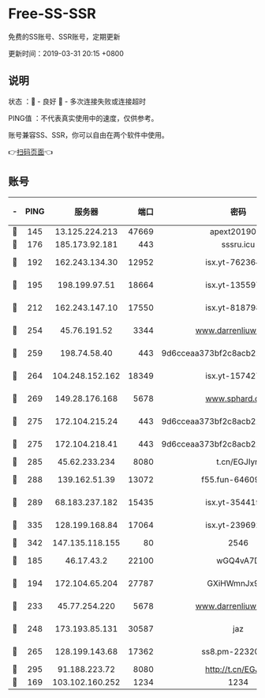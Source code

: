 # Free-SS-SSR

免费的SS账号、SSR账号，定期更新

更新时间：2019-03-31 20:15 +0800

## 说明

状态     ：🙂 - 良好 🙁 - 多次连接失败或连接超时

PING值   ：不代表真实使用中的速度，仅供参考。

账号兼容SS、SSR，你可以自由在两个软件中使用。

👉[扫码页面](https://liesauer.github.io/Free-SS-SSR/)👈

## 账号

|-|PING|服务器|端口|密码|加密方式|区域|
|:----:|:----:|:-----:|-----:|:----:|:----:|:----:|
|🙂|145|13.125.224.213|47669|apext2019001|chacha20|KR|
|🙂|176|185.173.92.181|443|sssru.icu|rc4-md5|RU|
|🙂|192|162.243.134.30|12952|isx.yt-76236422|aes-256-cfb|US|
|🙂|195|198.199.97.51|18664|isx.yt-13559717|aes-256-cfb|US|
|🙂|212|162.243.147.10|17550|isx.yt-81879846|aes-256-cfb|US|
|🙂|254|45.76.191.52|3344|www.darrenliuwei.com|aes-256-cfb|JP|
|🙂|259|198.74.58.40|443|9d6cceaa373bf2c8acb22e60b6a58be6|aes-256-cfb|US|
|🙂|264|104.248.152.162|18349|isx.yt-15742711|aes-256-cfb|SG|
|🙂|269|149.28.176.168|5678|www.sphard.com|aes-256-cfb|AU|
|🙂|275|172.104.215.24|443|9d6cceaa373bf2c8acb22e60b6a58be6|aes-256-cfb|US|
|🙂|275|172.104.218.41|443|9d6cceaa373bf2c8acb22e60b6a58be6|aes-256-cfb|US|
|🙂|285|45.62.233.234|8080|t.cn/EGJIyrl|rc4-md5|CA|
|🙂|288|139.162.51.39|13072|f55.fun-64609790|aes-256-cfb|SG|
|🙂|289|68.183.237.182|15435|isx.yt-35441993|aes-256-cfb|SG|
|🙂|335|128.199.168.84|17064|isx.yt-23969273|aes-256-cfb|SG|
|🙂|342|147.135.118.155|80|2546|chacha20|US|
|🙂|185|46.17.43.2|22100|wGQ4vA7D|aes-256-gcm|RU|
|🙂|194|172.104.65.204|27787|GXiHWmnJx94S|aes-256-cfb|JP|
|🙂|233|45.77.254.220|5678|www.darrenliuwei.com|aes-256-cfb|SG|
|🙂|248|173.193.85.131|30587|jaz|aes-256-cfb|US|
|🙂|265|128.199.143.68|17362|ss8.pm-22320506|aes-256-cfb|SG|
|🙂|295|91.188.223.72|8080|http://t.cn/EGJIyrl|rc4-md5|RU|
|🙁|169|103.102.160.252|1234|1234|rc4-md5|JP|
